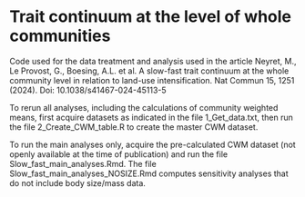 # Trait continuum at the level of whole communities

Code used for the data treatment and analysis used in the article Neyret, M., Le Provost, G., Boesing, A.L. et al. A slow-fast trait continuum at the whole community level in relation to land-use intensification. Nat Commun 15, 1251 (2024). Doi: 10.1038/s41467-024-45113-5

To rerun all analyses, including the calculations of community weighted means, first acquire datasets as indicated in the file 1_Get_data.txt, then run the file 2_Create_CWM_table.R to create the master CWM dataset.

To run the main analyses only, acquire the pre-calculated CWM dataset (not openly available at the time of publication) and run the file Slow_fast_main_analyses.Rmd.
The file Slow_fast_main_analyses_NOSIZE.Rmd computes sensitivity analyses that do not include body size/mass data.


